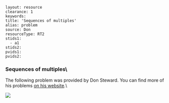 ````
layout: resource
clearance: 1
keywords:
title: 'Sequences of multiples'
alias: problem
source: Don
resourceType: RT2
stids1: 
  - a1
stids2:
pvids1:
pvids2:

````

### Sequences of multiples\

The following problem was provided by Don Steward. You can find more of his problems [on his website](http://donsteward.blogspot.co.uk/).\

![ ](http://2.bp.blogspot.com/-4Cnyaq_Aki0/UdJIu-XfopI/AAAAAAAAKcM/fbfWJSOEx0k/s400/Picture1.png)



